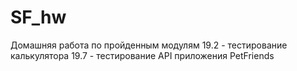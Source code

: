 # SF_hw
Домашняя работа по пройденным модулям 
19.2 - тестирование калькулятора
19.7 - тестирование API приложения PetFriends
